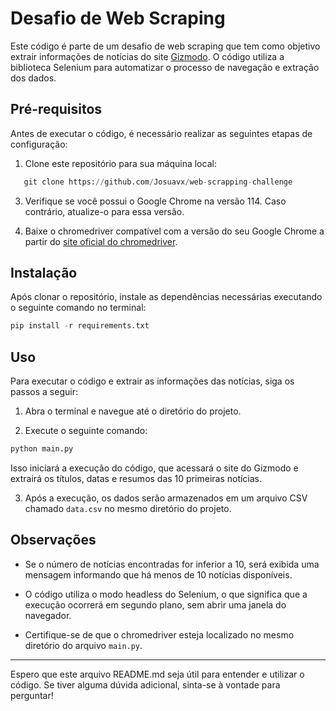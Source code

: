 # Desafio de Web Scraping

Este código é parte de um desafio de web scraping que tem como objetivo extrair informações de notícias do site [Gizmodo](https://gizmodo.uol.com.br). O código utiliza a biblioteca Selenium para automatizar o processo de navegação e extração dos dados.

## Pré-requisitos

Antes de executar o código, é necessário realizar as seguintes etapas de configuração:

1. Clone este repositório para sua máquina local:
```python
   git clone https://github.com/Josuavx/web-scrapping-challenge
```
3. Verifique se você possui o Google Chrome na versão 114. Caso contrário, atualize-o para essa versão.

4. Baixe o chromedriver compatível com a versão do seu Google Chrome a partir do [site oficial do chromedriver](https://chromedriver.chromium.org/downloads).

## Instalação

Após clonar o repositório, instale as dependências necessárias executando o seguinte comando no terminal:
```python
pip install -r requirements.txt
```
## Uso

Para executar o código e extrair as informações das notícias, siga os passos a seguir:

1. Abra o terminal e navegue até o diretório do projeto.

2. Execute o seguinte comando:
```python
python main.py
```
Isso iniciará a execução do código, que acessará o site do Gizmodo e extrairá os títulos, datas e resumos das 10 primeiras notícias.

3. Após a execução, os dados serão armazenados em um arquivo CSV chamado `data.csv` no mesmo diretório do projeto.

## Observações

- Se o número de notícias encontradas for inferior a 10, será exibida uma mensagem informando que há menos de 10 notícias disponíveis.

- O código utiliza o modo headless do Selenium, o que significa que a execução ocorrerá em segundo plano, sem abrir uma janela do navegador.

- Certifique-se de que o chromedriver esteja localizado no mesmo diretório do arquivo `main.py`.

---

Espero que este arquivo README.md seja útil para entender e utilizar o código. Se tiver alguma dúvida adicional, sinta-se à vontade para perguntar!
